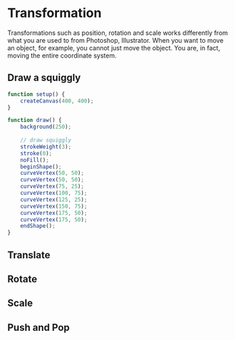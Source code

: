 # Transformation

Transformations such as position, rotation and scale works differently from what you are used to from Photoshop, Illustrator. When you want to move an object, for example, you cannot just move the object. You are, in fact, moving the entire coordinate system.

## Draw a squiggly

```js
function setup() {
	createCanvas(400, 400);
}

function draw() {
	background(250);
	
	// draw squiggly
	strokeWeight(3);
	stroke(0);
	noFill();
	beginShape();
	curveVertex(50, 50);
	curveVertex(50, 50);
	curveVertex(75, 25);
	curveVertex(100, 75);
	curveVertex(125, 25);
	curveVertex(150, 75);
	curveVertex(175, 50);
	curveVertex(175, 50);
	endShape();
}
```


## Translate


## Rotate


## Scale


## Push and Pop
